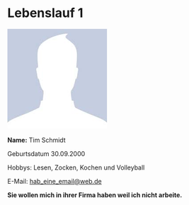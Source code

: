 # Lebenslauf 1

![Ein Bild](index.jpg)

**Name:** Tim Schmidt		

Geburtsdatum 30.09.2000

Hobbys: Lesen, Zocken, Kochen und Volleyball

E-Mail: hab_eine_email@web.de


**Sie wollen mich in ihrer Firma haben weil ich nicht arbeite.**
